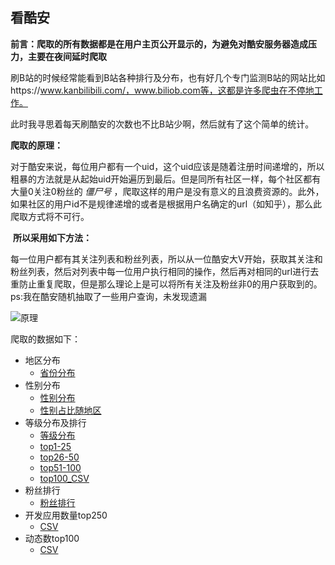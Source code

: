 ## 看酷安

**前言：爬取的所有数据都是在用户主页公开显示的，为避免对酷安服务器造成压力，主要在夜间延时爬取**



刷B站的时候经常能看到B站各种排行及分布，也有好几个专门监测B站的网站比如https://www.kanbilibili.com/，www.biliob.com等，这都是许多爬虫在不停地工作。

此时我寻思着每天刷酷安的次数也不比B站少啊，然后就有了这个简单的统计。

**爬取的原理：**

​	对于酷安来说，每位用户都有一个uid，这个uid应该是随着注册时间递增的，所以粗暴的方法就是从起始uid开始遍历到最后。但是同所有社区一样，每个社区都有大量0关注0粉丝的 *僵尸号* ，爬取这样的用户是没有意义的且浪费资源的。此外，如果社区的用户id不是规律递增的或者是根据用户名确定的url（如知乎），那么此爬取方式将不可行。

​	**所以采用如下方法：**

​	每一位用户都有其关注列表和粉丝列表，所以从一位酷安大V开始，获取其关注和粉丝列表，然后对列表中每一位用户执行相同的操作，然后再对相同的url进行去重防止重复爬取，但是那么理论上是可以将所有关注及粉丝非0的用户获取到的。ps:我在酷安随机抽取了一些用户查询，未发现遗漏

![原理](https://raw.githubusercontent.com/Exmlyshy/cool/master/coolapk/cool.gif)

爬取的数据如下：

- 地区分布
  - [省份分布](https://exmlyshy.github.io/cool/coolapk/province/)
- 性别分布
  - [性别分布](https://exmlyshy.github.io/cool/coolapk/gender)
  - [性别占比随地区](https://exmlyshy.github.io/cool/coolapk/gender/gender_by_province/)
- 等级分布及排行
  - [等级分布](https://exmlyshy.github.io/cool/coolapk/level/)
  - [top1-25](https://exmlyshy.github.io/cool/coolapk/level/top100/top1-25/)
  - [top26-50](https://exmlyshy.github.io/cool/coolapk/level/top100/top26-50/)
  - [top51-100](https://exmlyshy.github.io/cool/coolapk/level/top100/top51-100/)
  - [top100_CSV](https://github.com/Exmlyshy/cool/blob/master/coolapk/level/top100/top100.csv)
- 粉丝排行
  - [粉丝排行](https://exmlyshy.github.io/cool/coolapk/fans/)
- 开发应用数量top250
  - [CSV](https://github.com/Exmlyshy/cool/blob/master/coolapk/developer/developer.csv)
- 动态数top100
  - [CSV](https://github.com/Exmlyshy/cool/blob/master/coolapk/feed/fans_top100.csv)

